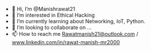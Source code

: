 - 👋 Hi, I’m @Manishrawat21
- 👀 I’m interested in Ethical Hacking
- 🌱 I’m currently learning about  Networking, IoT, Python.
- 💞️ I’m looking to collaborate on ...
- 📫 How to reach me
  Rawatmanish21@outlook.com /
  www.linkedin.com/in/rawat-manish-mr2000

<!---
Manishrawat21/Manishrawat21 is a ✨ special ✨ repository because its `README.md` (this file) appears on your GitHub profile.
You can click the Preview link to take a look at your changes.
--->
